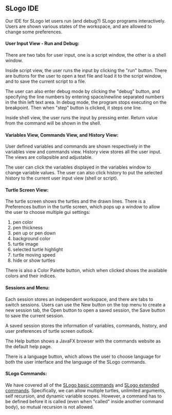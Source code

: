 ## SLogo IDE

Our IDE for SLogo let users run (and debug?) SLogo programs interactively. Users are shown various states of the workspace, and are allowed to change some preferences.

#### User Input View - Run and Debug:

There are two tabs for user input, one is a script window, the other is a shell window. 

Inside script view, the user runs the input by clicking the "run" button. There are buttons for the user to open a text file and load it to the script window, and to save the current script to a file. 

The user can also enter debug mode by clicking the "debug" button, and specifying the line numbers by entering space/newline separated numbers in the thin left text area. In debug mode, the program stops executing on the breakpoint. Then when "step" button is clicked, it steps one line.

Inside shell view, the user runs the input by pressing enter. Return value from the command will be shown in the shell.

#### Variables View, Commands View, and History View:

User defined variables and commands are shown respectively in the variables view and commands view. History view stores all the user input. The views are collapsible and adjustable.

The user can click the variables displayed in the variables window to change variable values. The user can also click history to put the selected history to the current user input view (shell or script).

#### Turtle Screen View:

The turtle screen shows the turtles and the drawn lines. There is a Preferences button in the turtle screen, which pops up a window to allow the user to choose multiple gui settings: 
1. pen color  
2. pen thickness  
3. pen up or pen down
4. background color
5. turtle image
6. selected turtle highlight
7. turtle moving speed
8. hide or show turtles

There is also a Color Palette button, which when clicked shows the available colors and their indices.

#### Sessions and Menu:

Each session stores an independent workspace, and there are tabs to switch sessions. Users can use the New button on the top menu to create a new session tab, the Open button to open a saved session, the Save button to save the current session.

A saved session stores the information of variables, commands, history, and user preferences of turtle screen outlook. 

The Help button shows a JavaFX browser with the commands website as the default help page.

There is a language button, which allows the user to choose language for both the user interface and the language of the SLogo commands.

#### SLogo Commands:

We have covered all of the [SLogo basic commands](http://www.cs.duke.edu/courses/compsci308/spring17/assign/03_slogo/commands.php) and [SLogo extended commands](http://www.cs.duke.edu/courses/compsci308/spring17/assign/03_slogo/commands2_J2W.php). Specifically, we can allow multiple turtles, unlimited arguments, self recursion, and dynamic variable scopes. However, a command has to be defined before it is called (even when "called" inside another command body), so mutual recursion is not allowed.